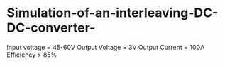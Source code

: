 # Simulation-of-an-interleaving-DC-DC-converter-     

Input voltage = 45-60V
Output Voltage = 3V
Output Current = 100A
Efficiency > 85%


                     

 

       


 



 




 





        





         


